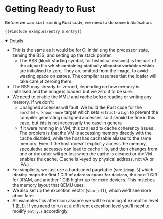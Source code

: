 # Getting Ready to Rust

Before we can start running Rust code, we need to do some initialisation.

```armasm
{{#include examples/entry.S:entry}}
```

<details open="true">

- This is the same as it would be for C: initialising the processor state,
  zeroing the BSS, and setting up the stack pointer.
  - The BSS (block starting symbol, for historical reasons) is the part of the
    object file which containing statically allocated variables which are
    initialised to zero. They are omitted from the image, to avoid wasting space
    on zeroes. The compiler assumes that the loader will take care of zeroing
    them.
- The BSS may already be zeroed, depending on how memory is initialised and the
  image is loaded, but we zero it to be sure.
- We need to enable the MMU and cache before reading or writing any memory. If
  we don't:
  - Unaligned accesses will fault. We build the Rust code for the
    `aarch64-unknown-none` target which sets `+strict-align` to prevent the
    compiler generating unaligned accesses, so it should be fine in this case,
    but this is not necessarily the case in general.
  - If it were running in a VM, this can lead to cache coherency issues. The
    problem is that the VM is accessing memory directly with the cache disabled,
    while the host has cacheable aliases to the same memory. Even if the host
    doesn't explicitly access the memory, speculative accesses can lead to cache
    fills, and then changes from one or the other will get lost when the cache
    is cleaned or the VM enables the cache. (Cache is keyed by physical address,
    not VA or IPA.)
- For simplicity, we just use a hardcoded pagetable (see `idmap.S`) which
  identity maps the first 1 GiB of address space for devices, the next 1 GiB for
  DRAM, and another 1 GiB higher up for more devices. This matches the memory
  layout that QEMU uses.
- We also set up the exception vector (`vbar_el1`), which we'll see more about
  later.
- All examples this afternoon assume we will be running at exception level 1
  (EL1). If you need to run at a different exception level you'll need to modify
  `entry.S` accordingly.

</details>
